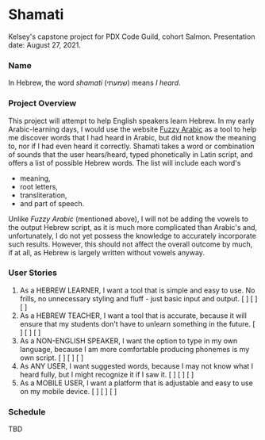 # Shamati
Kelsey's capstone project for PDX Code Guild, cohort Salmon. Presentation date: August 27, 2021.

### Name
In Hebrew, the word *shamati* (שמעתי) means *I heard*.

### Project Overview
This project will attempt to help English speakers learn Hebrew. In my early Arabic-learning days, I would use the website [Fuzzy Arabic](http://fuzzyarabic.herokuapp.com/) as a tool to help me discover words that I had heard in Arabic, but did not know the meaning to, nor if I had even heard it correctly. Shamati takes a word or combination of sounds that the user hears/heard, typed phonetically in Latin script, and offers a list of possible Hebrew words. The list will include each word's 

* meaning, 
* root letters, 
* transliteration, 
* and part of speech.

Unlike *Fuzzy Arabic* (mentioned above), I will not be adding the vowels to the output Hebrew script, as it is much more complicated than Arabic's and, unfortunately, I do not yet possess the knowledge to accurately incorporate such results. However, this should not affect the overall outcome by much, if at all, as Hebrew is largely written without vowels anyway.

### User Stories
1. As a HEBREW LEARNER, I want a tool that is simple and easy to use. No frills, no unnecessary styling and fluff - just basic input and output.
[ ] 
[ ]
[ ]
2. As a HEBREW TEACHER, I want a tool that is accurate, because it will ensure that my students don't have to unlearn something in the future.
[ ]
[ ]
[ ]
3. As a NON-ENGLISH SPEAKER, I want the option to type in my own language, because I am more comfortable producing phonemes is my own script. 
[ ]
[ ]
[ ]
4. As ANY USER, I want suggested words, because I may not know what I heard fully, but I might recognize it if I saw it.
[ ]
[ ]
[ ]
5. As a MOBILE USER, I want a platform that is adjustable and easy to use on my mobile device. 
[ ]
[ ]
[ ]

### Schedule
TBD
